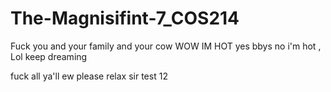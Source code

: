 # The-Magnisifint-7_COS214
Fuck you
and your family
and your cow
WOW IM HOT
yes bbys 
no i'm hot 
,
Lol keep dreaming

fuck all ya'll
ew please relax sir
test 12
